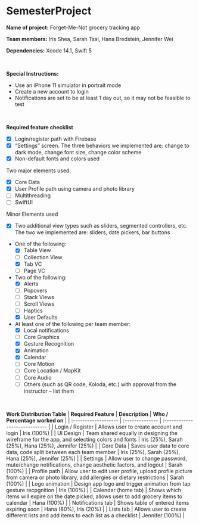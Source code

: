 # SemesterProject

**Name of project:** Forget-Me-Not grocery tracking app

**Team members:** Iris Shea, Sarah Tsai, Hana Bredstein, Jennifer Wei

**Dependencies:** Xcode 14.1, Swift 5
<p>&nbsp;</p>

**Special Instructions:**
  - Use an iPhone 11 simulator in portrait mode
  - Create a new account to login
  - Notifications are set to be at least 1 day out, so it may not be feasible to test
<p>&nbsp;</p>
 
**Required feature checklist**
  - [x] Login/register path with Firebase
  - [x] “Settings” screen. The three behaviors we implemented are: change to dark mode, change font size, change color scheme
  - [x] Non-default fonts and colors used

Two major elements used:
  - [x] Core Data
  - [x] User Profile path using camera and photo library
  - [ ] Multithreading
  - [ ] SwiftUI

Minor Elements used
  - [x] Two additional view types such as sliders, segmented controllers, etc. The two we implemented are: sliders, date pickers, bar buttons

  - One of the following:
    - [x] Table View
    - [ ] Collection View
    - [x] Tab VC
    - [ ] Page VC

  - Two of the following: 
    - [x] Alerts
    - [ ] Popovers
    - [ ] Stack Views
    - [ ] Scroll Views
    - [ ] Haptics
    - [x] User Defaults

  - At least one of the following per team member:
    - [x] Local notifications
    - [ ] Core Graphics
    - [x] Gesture Recognition
    - [x] Animation
    - [x] Calendar
    - [ ] Core Motion
    - [ ] Core Location / MapKit
    - [ ] Core Audio
    - [ ] Others (such as QR code, Koloda, etc.) with approval from the instructor – list them
<p>&nbsp;</p>

**Work Distribution Table**
| **Required Feature** | **Description** | **Who / Percentage worked on** |
| :------------------- | :-------------- | :----------------------------- |
| Login / Register | Allows user to create account and login | Iris (100%) |
| UI Design | Team shared equally in designing the wireframe for the app, and selecting colors and fonts | Iris (25%), Sarah (25%), Hana (25%), Jennifer (25%) |
| Core Data | Saves user data to core data, code split between each team member | Iris (25%), Sarah (25%), Hana (25%), Jennifer (25%) |
| Settings | Allow user to change password, mute/change notifications, change aesthetic factors, and logout | Sarah (100%) |
| Profile path | Allow user to edit user profile, upload profile picture from camera or photo library, add allergies or dietary restrictions | Sarah (100%) |
| Logo animation | Design app logo and trigger animation from tap gesture recpgnition | Iris (100%) |
| Calendar (home tab) | Shows which items will expire on the date picked, allows user to add grocery items to calendar | Hana (100%) |
| Notifications tab | Shows table of entered items expiring soon | Hana (80%), Iris (20%) |
| Lists tab | Allows user to create different lists and add items to each list as a checklist | Jennifer (100%) |

